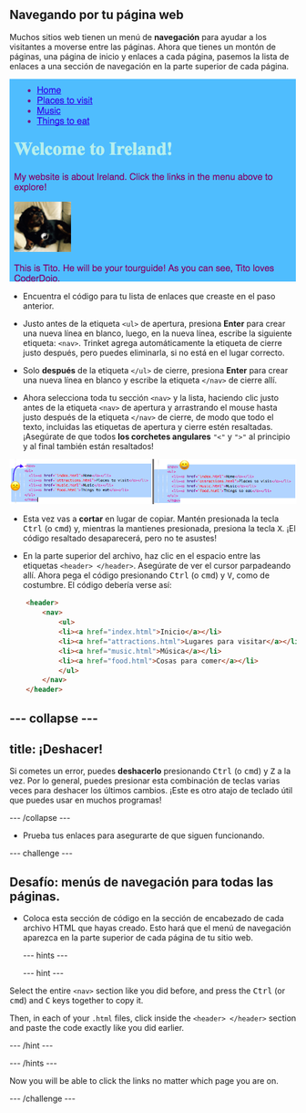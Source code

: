 ## Navegando por tu página web

Muchos sitios web tienen un menú de **navegación** para ayudar a los visitantes a moverse entre las páginas. Ahora que tienes un montón de páginas, una página de inicio y enlaces a cada página, pasemos la lista de enlaces a una sección de navegación en la parte superior de cada página.

![Ejemplo de una página web con enlaces de navegación en la parte superior](images/egNavLinksAtTop.png)

- Encuentra el código para tu lista de enlaces que creaste en el paso anterior.

- Justo antes de la etiqueta `<ul>` de apertura, presiona **Enter** para crear una nueva línea en blanco, luego, en la nueva línea, escribe la siguiente etiqueta: `<nav>`. Trinket agrega automáticamente la etiqueta de cierre justo después, pero puedes eliminarla, si no está en el lugar correcto.

- Solo **después** de la etiqueta `</ul>` de cierre, presiona **Enter** para crear una nueva línea en blanco y escribe la etiqueta `</nav>` de cierre allí.

- Ahora selecciona toda tu sección `<nav>` y la lista, haciendo clic justo antes de la etiqueta `<nav>` de apertura y arrastrando el mouse hasta justo después de la etiqueta `</nav>` de cierre, de modo que todo el texto, incluidas las etiquetas de apertura y cierre estén resaltadas. ¡Asegúrate de que todos **los corchetes angulares** `"<"` y `">"` al principio y al final también están resaltados!

![El texto de la izquierda no está completamente seleccionado mientras que el texto de la derecha lo está](images/egSelectedYayWoops.png)

- Esta vez vas a **cortar** en lugar de copiar. Mantén presionada la tecla <kbd>Ctrl</kbd> (o <kbd>cmd</kbd>) y, mientras la mantienes presionada, presiona la tecla <kbd>X</kbd>. ¡El código resaltado desaparecerá, pero no te asustes!

- En la parte superior del archivo, haz clic en el espacio entre las etiquetas `<header> </header>`. Asegúrate de ver el cursor parpadeando allí. Ahora pega el código presionando <kbd>Ctrl</kbd> (o <kbd>cmd</kbd>) y <kbd>V</kbd>, como de costumbre. El código debería verse así:

```html
    <header>
        <nav>
            <ul>
            <li><a href="index.html">Inicio</a></li>
            <li><a href="attractions.html">Lugares para visitar</a></li>
            <li><a href="music.html">Música</a></li>
            <li><a href="food.html">Cosas para comer</a></li>
            </ul>
        </nav>
    </header>
```

## \--- collapse \---

## title: ¡Deshacer!

Si cometes un error, puedes **deshacerlo** presionando <kbd>Ctrl</kbd> (o <kbd>cmd</kbd>) y <kbd>Z</kbd> a la vez. Por lo general, puedes presionar esta combinación de teclas varias veces para deshacer los últimos cambios. ¡Este es otro atajo de teclado útil que puedes usar en muchos programas!

\--- /collapse \---

- Prueba tus enlaces para asegurarte de que siguen funcionando.

\--- challenge \---

## Desafío: menús de navegación para todas las páginas.

- Coloca esta sección de código en la sección de encabezado de cada archivo HTML que hayas creado. Esto hará que el menú de navegación aparezca en la parte superior de cada página de tu sitio web.
    
    \--- hints \---
    
    \--- hint \---

Select the entire `<nav>` section like you did before, and press the <kbd>Ctrl</kbd> (or <kbd>cmd</kbd>) and <kbd>C</kbd> keys together to copy it.

Then, in each of your `.html` files, click inside the `<header> </header>` section and paste the code exactly like you did earlier.

\--- /hint \---

\--- /hints \---

Now you will be able to click the links no matter which page you are on.

\--- /challenge \---